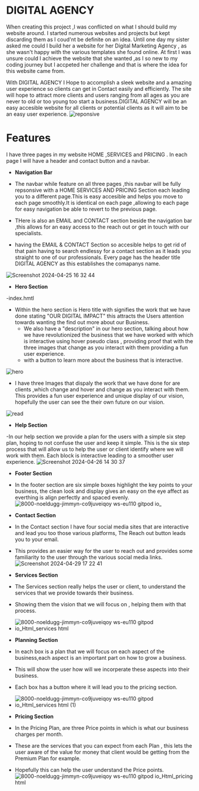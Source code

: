

# DIGITAL AGENCY

When creating this project ,I was conflicted on what I should build my website around.
I started numerous websites and projects but kept discarding them as I coud'nt be definite on
an idea. Until one day my sister asked me could I build her a website for her Digital Marketing 
Agency , as she wasn't happy with the various templates she found online. At first I was unsure 
could I achieve the  website that she wanted ,as I so new to my coding journey but I accpeted her challenge 
and that is where the idea for this website came from.

With DIGITAL AGENCY I Hope to accomplish a sleek website and a amazing user experience so clients
can get in Contact easily and efficiently. The site will hope to attract more clients and users
ranging from all ages as you are never to old or too young too start a business.DIGITAL AGENCY 
will be an easy accesible website for all clients or potential clients as it will aim to be 
an easy user experience.
![reponsive](https://github.com/noeldugg/jimmyn/assets/157477260/466a48fd-79c7-4431-a2c2-3fe3202fde74)

# Features

I have three pages in my website HOME ,SERVICES and PRICING .
In each page I will have a header and contact button and a navbar. 

- __Navigation Bar__

- The navbar while feature on all three pages ,this navbar will be fully  repsonsive with a HOME SERVICES AND PRICING Section each leading you to a different page.This is easy accesible and helps you move to each page smoothly.It is identical on each page ,allowing to each page for easy navigation be able to revert to the previous page. 
- THere is also an EMAIL and CONTACT section beside the navigation bar ,this allows for an easy access to the reach out or get in touch with our specialists.
- having the EMAIL & CONTACT Section so accesible helps to get rid of that pain having to search endlessy for a contact section as it leads you straight to one of our professionals.
Every page has the header title DIGITAL AGENCY as this establishes the comapanys name.

![Screenshot 2024-04-25 16 32 44](https://github.com/noeldugg/jimmyn/assets/157477260/0fa9e67c-e457-4a36-98ad-18378be89302)

- __Hero Section__

-index.hmtl
- Within the hero section is Hero title with signifies the work that we have done stating "OUR DIGITAL IMPACT" this attracts the Users attention towards wanting the find out more about our Business.
  - We also have a "description" in our hero section, talking about how we have revolutionized the business that we have worked with  which is interactive using  hover pseudo class , providing proof that with the three images that change as you interact with them providing a fun user experience.
  - with a button to learn more about the business that is interactive.

![hero](https://github.com/noeldugg/jimmyn/assets/157477260/b1342557-b9c9-4265-b129-f2542a51ab5e)

  - I have three Images that dispaly the work that we have done for are clients ,which change and hover and change as you interact with them. This provides a fun user experience and unique display of our vision, hopefully the user can see the their own future on our vision.

![read](https://github.com/noeldugg/jimmyn/assets/157477260/a8e2ad60-49f3-4924-af40-a88094fe0a24)

- __Help Section__

-In our help section we provide a plan for the users with a simple six step plan, hoping to not confuse the user and keep it simple. 
This is the six step process that will allow us to help the user or client identify where we will work with them. Each block is interactive leading to a smoother user experience.
![Screenshot 2024-04-26 14 30 37](https://github.com/noeldugg/jimmyn/assets/157477260/11e8de4c-72d8-4487-b8d8-bb6a1df82cae)

- __Footer Section__

- In the footer section are six simple boxes highlight the key points to your business, the clean look and display gives an easy on the eye affect as everthing is align perfectly and spaced evenly.![8000-noeldugg-jimmyn-co9juveiqoy ws-eu110 gitpod io_](https://github.com/noeldugg/jimmyn/assets/157477260/820d708b-fd8d-4bd4-98d8-e7c2a80b7b16)

- __Contact Section__

- In the Contact section I have four social media sites that are interactive and lead you too those various platforms, The Reach out button leads you to your email.
- This provides an easier way for the user to reach out and provides some familiarity to the user  through the various social media links.![Screenshot 2024-04-29 17 22 41](https://github.com/noeldugg/Project1/assets/157477260/81ebc718-422f-4756-aa5f-771e864f4aad)


- __Services Section__

- The Services section really helps the user or client, to understand the services that we provide towards their business.
- Showing them the vision that we will focus on , helping them with that  process.
- ![8000-noeldugg-jimmyn-co9juveiqoy ws-eu110 gitpod io_Html_services html](https://github.com/noeldugg/Project1/assets/157477260/7a124ab4-2f7a-47e4-a60a-507ad8ed518d)


- __Planning Section__

- In each box is a plan that we will focus on each aspect of the business,each aspect is an important part on how to grow a business.
- This will show the user how will we incorperate these aspects into their business.
- Each box has a button where it will lead you to the pricing section.

- ![8000-noeldugg-jimmyn-co9juveiqoy ws-eu110 gitpod io_Html_services html (1)](https://github.com/noeldugg/Project1/assets/157477260/5e001c28-d3f2-4370-9b1c-40e939b3585b)


- __Pricing Section__

- In the Pricing Plan, are three Price points in which is what our business charges per month.
- These are the services that you can expect from each Plan , this lets the user aware of the value for money that client would be getting from  the Premium Plan for example.
- Hopefully this can help the user understand the Price points.![8000-noeldugg-jimmyn-co9juveiqoy ws-eu110 gitpod io_Html_pricing html](https://github.com/noeldugg/Project1/assets/157477260/88c64395-7700-457f-8cba-194d001b981e)
